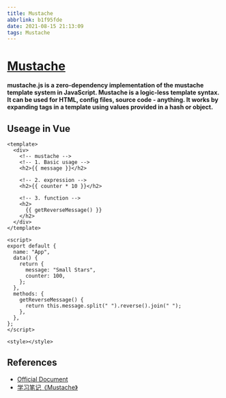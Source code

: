 ```yaml
---
title: Mustache
abbrlink: b1f95fde
date: 2021-08-15 21:13:09
tags: Mustache
---
```


# [Mustache](https://github.com/janl/mustache.js/)

**mustache.js is a zero-dependency implementation of the mustache template system in JavaScript. Mustache is a logic-less template syntax. It can be used for HTML, config files, source code - anything. It works by expanding tags in a template using values provided in a hash or object.**

## Useage in Vue

```vue
<template>
  <div>
    <!-- mustache -->
    <!-- 1. Basic usage -->
    <h2>{{ message }}</h2>

    <!-- 2. expression -->
    <h2>{{ counter * 10 }}</h2>

    <!-- 3. function -->
    <h2>
      {{ getReverseMessage() }}
    </h2>
  </div>
</template>

<script>
export default {
  name: "App",
  data() {
    return {
      message: "Small Stars",
      counter: 100,
    };
  },
  methods: {
    getReverseMessage() {
      return this.message.split(" ").reverse().join(" ");
    },
  },
};
</script>

<style></style>
```

## References

- [Official Document](https://mustache.github.io/mustache.5.html)
- [学习笔记《Mustache》](https://www.jianshu.com/p/7f1cecdc27e1)
